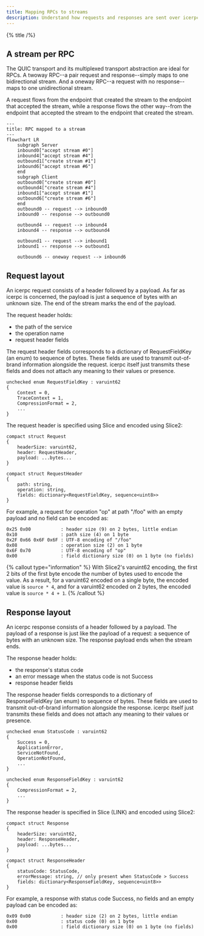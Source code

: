 ```yaml
---
title: Mapping RPCs to streams
description: Understand how requests and responses are sent over icerpc.
---
```


{% title /%}

## A stream per RPC

The QUIC transport and its multiplexed transport abstraction are ideal for RPCs. A twoway RPC--a pair request and
response--simply maps to one bidirectional stream. And a oneway RPC--a request with no response--maps to one
unidirectional stream.

A request flows from the endpoint that created the stream to the endpoint that accepted the stream, while a response
flows the other way--from the endpoint that accepted the stream to the endpoint that created the stream.

```mermaid
---
title: RPC mapped to a stream
---
flowchart LR
    subgraph Server
    inbound0["accept stream #0"]
    inbound4["accept stream #4"]
    outbound1["create stream #1"]
    inbound6["accept stream #6"]
    end
    subgraph Client
    outbound0["create stream #0"]
    outbound4["create stream #4"]
    inbound1["accept stream #1"]
    outbound6["create stream #6"]
    end
    outbound0 -- request --> inbound0
    inbound0 -- response --> outbound0

    outbound4 -- request --> inbound4
    inbound4 -- response --> outbound4

    outbound1 -- request --> inbound1
    inbound1 -- response --> outbound1

    outbound6 -- oneway request --> inbound6
```

## Request layout

An icerpc request consists of a header followed by a payload. As far as icerpc is concerned, the payload is just a
sequence of bytes with an unknown size. The end of the stream marks the end of the payload.

The request header holds:
 - the path of the service
 - the operation name
 - request header fields

The request header fields corresponds to a dictionary of RequestFieldKey (an enum) to sequence of bytes. These fields
are used to transmit out-of-brand information alongside the request. icerpc itself just transmits these fields and does
not attach any meaning to their values or presence.

```slice
unchecked enum RequestFieldKey : varuint62
{
    Context = 0,
    TraceContext = 1,
    CompressionFormat = 2,
    ...
}
```

The request header is specified using Slice and encoded using Slice2:

```slice
compact struct Request
{
    headerSize: varuint62,
    header: RequestHeader,
    payload: ...bytes...
}

compact struct RequestHeader
{
    path: string,
    operation: string,
    fields: dictionary<RequestFieldKey, sequence<uint8>>
}
```

For example, a request for operation "op" at path "/foo" with an empty payload and no field can be encoded as:
```
0x25 0x00           : header size (9) on 2 bytes, little endian
0x10                : path size (4) on 1 byte
0x2F 0x66 0x6F 0x6F : UTF-8 encoding of "/foo"
0x08                : operation size (2) on 1 byte
0x6F 0x70           : UTF-8 encoding of "op"
0x00                : field dictionary size (0) on 1 byte (no fields)
```

{% callout type="information" %}
With Slice2's varuint62 encoding, the first 2 bits of the first byte encode the number of bytes used to encode the
value. As a result, for a varuint62 encoded on a single byte, the encoded value is `source * 4`, and for a varuint62
encoded on 2 bytes, the encoded value is `source * 4 + 1`.
{% /callout %}

## Response layout

An icerpc response consists of a header followed by a payload. The payload of a response is just like the payload of a
request: a sequence of bytes with an unknown size. The response payload ends when the stream ends.

The response header holds:
 - the response's status code
 - an error message when the status code is not Success
 - response header fields

The response header fields corresponds to a dictionary of ResponseFieldKey (an enum) to sequence of bytes. These fields
are used to transmit out-of-brand information alongside the response. icerpc itself just transmits these fields and does
not attach any meaning to their values or presence.

```slice
unchecked enum StatusCode : varuint62
{
    Success = 0,
    ApplicationError,
    ServiceNotFound,
    OperationNotFound,
    ...
}

unchecked enum ResponseFieldKey : varuint62
{
    CompressionFormat = 2,
    ...
}
```

The response header is specified in Slice (LINK) and encoded using Slice2:

```slice
compact struct Response
{
    headerSize: varuint62,
    header: ResponseHeader,
    payload: ...bytes...
}

compact struct ResponseHeader
{
    statusCode: StatusCode,
    errorMessage: string, // only present when StatusCode > Success
    fields: dictionary<ResponseFieldKey, sequence<uint8>>
}
```

For example, a response with status code Success, no fields and an empty payload can be encoded as:
```
0x09 0x00           : header size (2) on 2 bytes, little endian
0x00                : status code (0) on 1 byte
0x00                : field dictionary size (0) on 1 byte (no fields)
```
